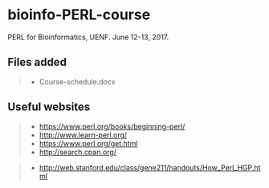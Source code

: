 # bioinfo-PERL-course
PERL for Bioinformatics, UENF.
June 12-13, 2017. 


## Files added

>- Course-schedule.docx



















## Useful websites

>- https://www.perl.org/books/beginning-perl/
>- http://www.learn-perl.org/
>- https://www.perl.org/get.html
>- http://search.cpan.org/


>- http://web.stanford.edu/class/gene211/handouts/How_Perl_HGP.html

